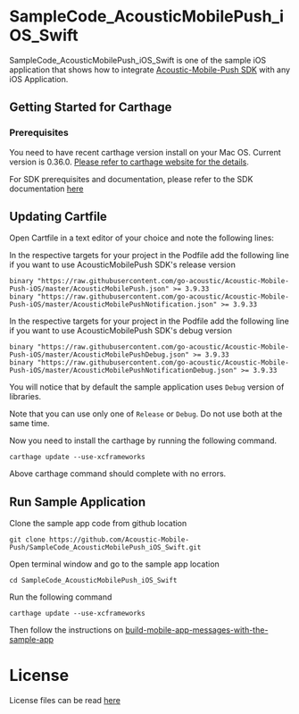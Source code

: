 # SampleCode_AcousticMobilePush_iOS_Swift

SampleCode_AcousticMobilePush_iOS_Swift is one of the sample iOS application that shows how to integrate [Acoustic-Mobile-Push SDK](https://github.com/go-acoustic/Acoustic-Mobile-Push-iOS) with any iOS Application.

## Getting Started for Carthage

### Prerequisites

You need to have recent carthage version install on your Mac OS. Current version is 0.36.0. [Please refer to carthage website for the details](https://github.com/Carthage/Carthage).

For SDK prerequisites and documentation, please refer to the SDK documentation [here](https://developer.goacoustic.com/acoustic-campaign/docs/add-the-ios-sdk-to-your-app)

## Updating Cartfile

Open Cartfile in a text editor of your choice and note the following lines:

In the respective targets for your project in the Podfile add the following line if you want to use AcousticMobilePush SDK's release version
```
binary "https://raw.githubusercontent.com/go-acoustic/Acoustic-Mobile-Push-iOS/master/AcousticMobilePush.json" >= 3.9.33
binary "https://raw.githubusercontent.com/go-acoustic/Acoustic-Mobile-Push-iOS/master/AcousticMobilePushNotification.json" >= 3.9.33
```

In the respective targets for your project in the Podfile add the following line if you want to use AcousticMobilePush SDK's debug version
```
binary "https://raw.githubusercontent.com/go-acoustic/Acoustic-Mobile-Push-iOS/master/AcousticMobilePushDebug.json" >= 3.9.33
binary "https://raw.githubusercontent.com/go-acoustic/Acoustic-Mobile-Push-iOS/master/AcousticMobilePushNotificationDebug.json" >= 3.9.33
```

You will notice that by default the sample application uses `Debug` version of libraries.

Note that you can use only one of  `Release` or `Debug`. Do not use both at the same time.

Now you need to install the carthage by running the following command.
```
carthage update --use-xcframeworks
```

Above carthage command should complete with no errors.

## Run Sample Application

Clone the sample app code from github location

```
git clone https://github.com/Acoustic-Mobile-Push/SampleCode_AcousticMobilePush_iOS_Swift.git
```

Open terminal window and go to the sample app location
```
cd SampleCode_AcousticMobilePush_iOS_Swift
```

Run the following command
```
carthage update --use-xcframeworks
```

Then follow the instructions on [build-mobile-app-messages-with-the-sample-app](https://developer.goacoustic.com/acoustic-campaign/docs/build-mobile-app-messages-with-the-sample-app)

# License

License files can be read [here](https://github.com/go-acoustic/Acoustic-Mobile-Push-iOS/blob/master/license/license.txt)

